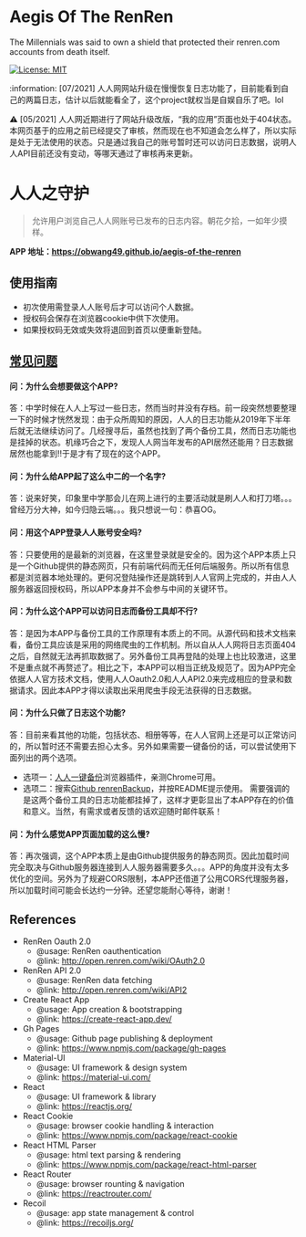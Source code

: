 # Aegis Of The RenRen

The Millennials was said to own a shield that protected their renren.com accounts from death itself.

[![License: MIT](https://img.shields.io/badge/License-MIT-yellow.svg)](https://opensource.org/licenses/MIT)

:information: [07/2021] 人人网网站升级在慢慢恢复日志功能了，目前能看到自己的两篇日志，估计以后就能看全了，这个project就权当是自娱自乐了吧。lol

:warning: [05/2021] 人人网近期进行了网站升级改版，“我的应用”页面也处于404状态。本网页基于的应用之前已经提交了审核，然而现在也不知道会怎么样了，所以实际是处于无法使用的状态。只是通过我自己的账号暂时还可以访问日志数据，说明人人API目前还没有变动，等哪天通过了审核再来更新。

# 人人之守护

> 允许用户浏览自己人人网账号已发布的日志内容。朝花夕拾，一如年少摸样。

**APP 地址：https://obwang49.github.io/aegis-of-the-renren**

## 使用指南

* 初次使用需登录人人账号后才可以访问个人数据。
* 授权码会保存在浏览器cookie中供下次使用。
* 如果授权码无效或失效将退回到首页以便重新登陆。

## [常见问题](https://obwang49.github.io/aegis-of-the-renren/?path=faq)

#### 问：为什么会想要做这个APP?

答：中学时候在人人上写过一些日志，然而当时并没有存档。前一段突然想要整理一下的时候才恍然发现：由于众所周知的原因，人人的日志功能从2019年下半年后就无法继续访问了。几经搜寻后，虽然也找到了两个备份工具，然而日志功能也是挂掉的状态。机缘巧合之下，发现人人网当年发布的API居然还能用？日志数据居然也能拿到!!于是才有了现在的这个APP。

#### 问：为什么给APP起了这么中二的一个名字?

答：说来好笑，印象里中学那会儿在网上进行的主要活动就是刷人人和打刀塔。。。曾经万分大神，如今归隐云端。。。我只想说一句：恭喜OG。

#### 问：用这个APP登录人人账号安全吗?

答：只要使用的是最新的浏览器，在这里登录就是安全的。因为这个APP本质上只是一个Github提供的静态网页，只有前端代码而无任何后端服务。所以所有信息都是浏览器本地处理的。更何况登陆操作还是跳转到人人官网上完成的，并由人人服务器返回授权码，所以APP本身并不会参与中间的关键环节。

#### 问：为什么这个APP可以访问日志而备份工具却不行?

答：是因为本APP与备份工具的工作原理有本质上的不同。从源代码和技术文档来看，备份工具应该是采用的网络爬虫的工作机制。所以自从人人网将日志页面404之后，自然就无法再抓取数据了。另外备份工具再登陆的处理上也比较激进，这里不是重点就不再赘述了。相比之下，本APP可以相当正统及规范了。因为APP完全依据人人官方技术文档，使用人人Oauth2.0和人人API2.0来完成相应的登录和数据请求。因此本APP才得以读取出采用爬虫手段无法获得的日志数据。

#### 问：为什么只做了日志这个功能?

答：目前来看其他的功能，包括状态、相册等等，在人人官网上还是可以正常访问的，所以暂时还不需要去担心太多。另外如果需要一键备份的话，可以尝试使用下面列出的两个选项。
* 选项一：[人人一键备份](https://chrome.google.com/webstore/detail/%E4%BA%BA%E4%BA%BA%E4%B8%80%E9%94%AE%E5%A4%87%E4%BB%BD/efddmnffdanhlbgmmblkpfbllampcijp)浏览器插件，亲测Chrome可用。
* 选项二：搜索[Github renrenBackup](https://github.com/whusnoopy/renrenBackup)，并按README提示使用。
  需要强调的是这两个备份工具的日志功能都挂掉了，这样才更彰显出了本APP存在的价值和意义。当然，有需求或者反馈的话欢迎随时邮件联系！

#### 问：为什么感觉APP页面加载的这么慢?

答：再次强调，这个APP本质上是由Github提供服务的静态网页。因此加载时间完全取决与Github服务器连接到人人服务器需要多久。。。APP的角度并没有太多优化的空间。另外为了规避CORS限制，本APP还借道了公用CORS代理服务器，所以加载时间可能会长达约一分钟。还望您能耐心等待，谢谢！

## References
+ RenRen Oauth 2.0
  - @usage: RenRen oauthentication
  - @link: http://open.renren.com/wiki/OAuth2.0
+ RenRen API 2.0
  - @usage: RenRen data fetching 
  - @link: http://open.renren.com/wiki/API2
+ Create React App
  - @usage: App creation & bootstrapping
  - @link: https://create-react-app.dev/
+ Gh Pages
  - @usage: Github page publishing & deployment
  - @link: https://www.npmjs.com/package/gh-pages
+ Material-UI
  - @usage: UI framework & design system
  - @link: https://material-ui.com/
+ React
  - @usage: UI framework & library
  - @link: https://reactjs.org/
+ React Cookie
  - @usage: browser cookie handling & interaction
  - @link: https://www.npmjs.com/package/react-cookie
+ React HTML Parser
  - @usage: html text parsing & rendering
  - @link: https://www.npmjs.com/package/react-html-parser
+ React Router
  - @usage: browser rounting & navigation
  - @link: https://reactrouter.com/
+ Recoil
  - @usage: app state management & control
  - @link: https://recoiljs.org/
